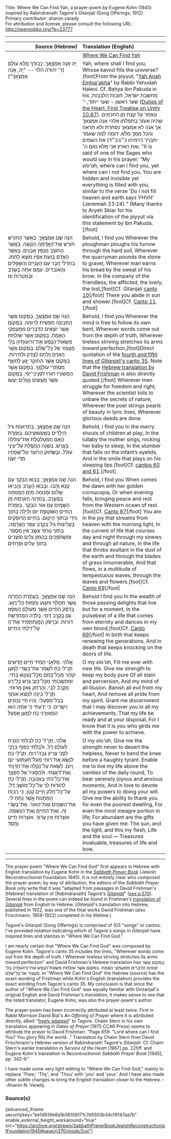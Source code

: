 <html>
<head></head>
<body>
Title: Where We Can Find Yah, a prayer-poem by Eugene Kohn (1945) inspired by Rabindranath Tagore's Gitanjali (Song Offerings, 1912)<br />
Primary contributor: aharon.varady<br />
For attribution and license, please consult the following URL: <a href="http://opensiddur.org/?p=23777">http://opensiddur.org/?p=23777</a>
<p />
<hr />

<table style="margin-left: auto;margin-right: auto;" class="draggable">
<thead><tr><th id="x" style="text-align: right;">Source (Hebrew)</th><th style="text-align: left;">Translation (English)</th></tr></thead>
<tbody>
<tr><td style="vertical-align:top;" width="46%">
<div class="liturgy"><span lang="he">

</span></div></td>
 
<td style="vertical-align:top;" width="53%">
<div class="english">
<u>Where We Can Find Yah</u>
</div></td></tr>


<tr><td style="vertical-align:top;" width="46%">
<div class="liturgy"><span lang="he">
יָהּ אָנָה אֶמְצָאֶֽךָּ.
כְּבוֹדְךָ מָלֵא עוֹלָם׃ <span class="citation">(ר' יהודה הלוי -- "יָהּ, אָנָה אֶמְצָאֲךָ")</span>
</span></div></td>
 
<td style="vertical-align:top;" width="53%">
<div class="english">
Yah, where shall I find you,
Whose kavod fills the universe?[foot]From the piyyut, "<a href="https://benyehuda.org/rihal/rihal7_4_2.html">Yah Anah Emtsa'akha</a>" by Rabbi Yehudah Halevi. Cf. Baḥya ibn Pakuda in his מחשבת ישראל, חובות הלבבות, שער ראשון - שער ייחוד, י׳ (<a href="https://www.sefaria.org/Duties_of_the_Heart%2C_First_Treatise_on_Unity.10.67?vhe=Chovat_Halevavot,_Warsaw_1875.&lang=bi&with=all&lang2=en">Duties of the Heart, First Treatise on Unity 10.67</a>). <span class="hebrew">ונאמר על קצת מן החכמים שהיה אומר בתפלתו אלהי אנה אמצאך אך אנה לא אמצאך נסתרת ולא תראה והכל ממך מלא. דומה למה שאמר יתברך (ירמיהו כ״ג:כ״ד) את השמים ואת הארץ אני מלא נאם ה׳.</span>  "It is said of one of the Sages who would say in his prayer: "My <em>elo'ah</em>, where can I find you, yet where can I not find you. You are hidden and invisible yet everything is filled with you, similar to the verse 'Do I not fill heaven and earth says YHVH' (Jeremiah 23:24)." (Many thanks to Aryeh Sklar for his identification of the piyyut via this statement by ibn Pakuda.[/foot]
</div></td></tr>


<tr><td style="vertical-align:top;" width="46%">
<div class="liturgy"><span lang="he">
הִנֵּה שָׁם אֶמְצָאֶֽךָּ.
בַּאֲשֶׁר הַחוֹרֵשׁ חוֹרֵשׁ אֶת־הָאֲדָמָה הַקָּשָׁה.
בַּאֲשֶׁר הַחוֹצֵב מְנַפֵּץ אֲבָנִים.
בַּאֲשֶׁר הָאָדָם בְּזֵעַת אַפָּיו מוֹצֵא לַחְמוֹ.
בְּחִדְלֵי חֶֽבֶר עִם הָעֲנִיִּים וְהַשְּׁפָלִים וְהָאוֹבְדִים.
עִמָּם אַתָּה בְּשָׁרָב וּבְמִטְרוֹת עֹז׃
</span></div></td>
 
<td style="vertical-align:top;" width="53%">
<div class="english">
Behold, I find you
Wherever the ploughman ploughs his furrow through the hard soil,
Wherever the quarryman pounds the stone to gravel,
Wherever man earns his bread by the sweat of his brow.
In the company of the friendless, the afflicted, the lowly, the lost,[foot]Cf. Gitanjali <a href="https://archive.org/details/gitanjalisongoff00tago_0/page/4">canto 10</a>[/foot]
There you abide in sun and shower.[foot]Cf. <a href="https://archive.org/details/gitanjalisongoff00tago_0/page/6">Canto 11</a>.[/foot]
</div></td></tr>


<tr><td style="vertical-align:top;" width="46%">
<div class="liturgy"><span lang="he">
הִנֵּה שָׁם אֶמְצָאֶֽךָּ.
בַּמָּקוֹם אֲשֶׁר הַתְּבוּנָה חָפְשִׁית לְרוּחָהּ. 
בַּמָּקוֹם אֲשֶׁר יוֹצְאִים הַדְבָרִים מִמַּעֲמַקֵי הָאֱמֶת. 
בַּמָּקוֹם אֲשֶׁר שׁוֹלַֽחַת מַשְׂאַת־הַנֶּֽפֶשׁ אֶת־זְרוֹעוֹתֶֽיהָ בְּלִי מַעֲצוֹר אֶל כׇּל־שָׁלֵם.
בַּמָּקוֹם אֲשֶׁר הָאָדָם נִלְחָם לְצֶֽדֶק וּלְחֵירוּת. 
בַּמָּקוֹם אֲשֶׁר הַחוֹקֵר יָגֵֽעַ לַחְשֹׁף מִסְתְּרֵי עוֹלָמֶֽךָ. 
בַּמָּקוֹם אֲשֶׁר הַמְשׁוֹרֵז חוֹרֵז לפְּנִֽינֵי־יֹֽפִי.
בַּמָּקוֹם אֲשֶׁר מַעֲשִׂים נַעֲלִים יֵעָשׂוּ׃
</span></div></td>
 
<td style="vertical-align:top;" width="53%">
<div class="english">
Behold, I find you
Wherever the mind is free to follow its own bent,
Wherever words come out from the depth of truth,
Wherever tireless striving stretches its arms toward perfection,[foot]Direct quotation of the <a href="https://archive.org/details/gitanjalisongoff00tago_0/page/18">fourth and fifth lines of <em>Gitanjali</em>'s canto 35</a>. Note that the <a href="https://archive.org/details/GitanjaliRabindranathTagoreHebrewTrans.DavidFrischman1922/page/n40">Hebrew translation by David Frishman</a> is also directly quoted.[/foot]
Wherever men struggle for freedom and right,
Wherever the scientist toils to unbare the secrets of nature,
Wherever the poet strings pearls of beauty in lyric lines,
Wherever glorious deeds are done.
</div></td></tr>


<tr><td style="vertical-align:top;" width="46%">
<div class="liturgy"><span lang="he">
הִנֵּה שָׁם אֶמְצָאֶֽךָּ.
בִּתְרוּעוֹת גִּיל הַיְלָדִים בְּשַׁעֲשׁוּעֵיהֶם. 
בְּזִמְרַת הָאֵם הַמְטַלְטֶֽלֶת אֶת־עוֹלָלָהּ בָּעָֽרֶשׂ. 
בַּשֵּׁנָה הַנּוֹפֶֽלֶת עַל־עֵינֵי עוֹלָל.
וּבַשְּׂחוֹק הָרוֹעֵד עַל־שְׂפָתָיו מִדֵּי יָשְׁנוֹ׃
</span></div></td>
 
<td style="vertical-align:top;" width="53%">
<div class="english">
Behold, I find you
In the merry shouts of children at play,
In the lullaby the mother sings, rocking her baby to sleep,
In the slumber that falls on the infant’s eyelids,
And in the smile that plays on his sleeping lips.[foot]Cf. <a href="https://archive.org/details/gitanjalisongoff00tago_0/page/34">cantos 60 and 61</a>.[/foot]
</div></td></tr>


<tr><td style="vertical-align:top;" width="46%">
<div class="liturgy"><span lang="he">
הִנֵּה שָׁם אֶמְצָאֶֽךָּ. 
בְּבוֹא הַבֹּֽקֶר עִם טֶֽנֶא זְהָבוֹ.
וּבְבוֹא הָעֶֽרֶב וַהֲבִיאוֹ שָלוֹם וּמְנוּחָה מִיַּם הַמְּנוּחָה בַּמַּעֲרָב. 
בַּחֶדְוָה הַזּוֹרֶֽמֶת מִן הַשָּׁמַֽיִם עִם אוֹר הַבֹּֽקֶר. 
בְּזִמְרַת הַחַיִּים הַשּׁוֹטֶֽפֶת יוֹם וָלַֽיְלָה בְּתוֹךְ גִידַי וּבְתוֹךְ הַיְקוּם. 
בַּחַיִּים הַדּוֹפְקִים בֶּעֱלִיצוּת גִּיל בְּקֶֽרֶב עֲפַר הָאֲדָמָה. 
בְּתוֹךְ טַרְפֵי עֵֽשֶֹב אֵין מִסְפָּר.
וּמִשְׁתַּפְּכִים בַּהֲמוֹן גַלִּים סוֹעֲרִים בְּתוֹךְ עַלִים וּפְרָחִים׃
</span></div></td>
 
<td style="vertical-align:top;" width="53%">
<div class="english">
Behold, I find you
When comes the dawn with her golden cornucopia,
Or when evening falls, bringing peace and rest from the Western ocean of rest.[foot]Cf. <a href="https://archive.org/details/gitanjalisongoff00tago_0/page/50">Canto 87</a>[/foot]
You are in the joy that streams from heaven with the morning light,
In the current of life that courses day and night
through my sinews and through all nature,
In the life that throbs exultant in the dust of the earth and through the blades of grass innumerable,
And that flows, in a multitude of tempestuous waves, through the leaves and flowers.[foot]Cf. <a href="https://archive.org/details/gitanjalisongoff00tago_0/page/40">Canto 69</a>[/foot]
</div></td></tr>


<tr><td style="vertical-align:top;" width="46%">
<div class="liturgy"><span lang="he">
הִנֵּה שָׁם אֶמְצָאֶֽךָּ.
בַּעֲתֶֽרֶת הַחֶדְוָה אֲשֶׁר תַּחֲלֹף וְתִגְוַע וְתָמוּת כָּל־רֶֽגַע. 
בְּדֹֽפֶק הַחַיִּים אֲשֶׁר מֵעוֹלָם הַמְפַזֵּז גַּם בְּקֶֽרֶב דָּמִי. 
בַּלֵּדָה הַמְחַדֶּשֶׁת תָּמִיד אֶת־הַ‎דּוֹרוֹת.
וּבִדְפֹק הַמָּֽוֶת עַל־דַּלְתֵי הַחַיִּים׃
</span></div></td>
 
<td style="vertical-align:top;" width="53%">
<div class="english">
Behold I find you
In the wealth of those passing delights that live but for a moment,
In the pulsebeat of a life that comes from eternity and dances in my own blood,[foot]Cf. <a href="https://archive.org/details/gitanjalisongoff00tago_0/page/40">Canto 69</a>[/foot]
In birth that keeps renewing the generations,
And in death that keeps knocking on the doors of life.
</div></td></tr>


<tr><td style="vertical-align:top;" width="46%">
<div class="liturgy"><span lang="he">
אֱלֹהַי.
מַלְּאֵֽנִי תָמִיד חַיִּים חֲדָשִׁים׃ 
תֶּן־לִי כֹֽחַ לִשְׁמֹר אֶת־בְּשָׂרִי לְמַֽעַן יִטְהַר 
מִּכׇּל־כֶּֽתֶם מִכׇּל־נֶעְקַשׁ בְּחַיַּי.
וּמַחְשְׁבוֹתַי מִכׇּל־כָּזָב׃ 
גָּרֵשׁ כׇּל־רָע מִקֶּֽרֶב לִבִּי. 
וְהַרְחֵק גָּאוֹן מֵרוּחִי.
תֶּן־לִי בִינָה לִמְצֹא אוֹתְךָ בְּכׇּל־מִפְעָלַי. 
וְהָיוּ חַיַּי נְכוֹנִים וִישָׁרִים.
כִּי יָדַֽעְתִּי כִּי אַתָּה הוּא הַמְאַזְּרֵֽנִי כֹֽחַ לְמַֽעַן אֶפְעָל׃
</span></div></td>
 
<td style="vertical-align:top;" width="53%">
<div class="english">
O my <em>elo'ah</em>,
Fill me ever with new life.
Give me strength to keep my body pure
Of all stain and perversion,
And my mind of all illusion.
Banish all evil from my heart,
And remove all pride from my spirit.
Grant me discernment that I may discover you in all my achievements,
That my life be ready and at your disposal,
For I know that it is you who girds me with the power to achieve.
</div></td></tr>


<tr><td style="vertical-align:top;" width="46%">
<div class="liturgy"><span lang="he">
אֱלֹהַי.
תֶּן־לִי כֹֽחַ לְבִלְתִּי הַזְנִֽיחַ לְעוֹלָם דָּל. 
וּלְבִלְתִּי כָפוֹף בִּרְכַּי לִפְנֵי עָרִיץ גְבַה־רוּחַ. 
תֶּן־לִי כֹֽחַ לְנַשֵּׂא אֶת־רוּחִי מֵעַל־תַּעְתּוּעֵי יוֹם וָיוֹם. 
לָשֵׂאת עַל־נְקַלָּה אֶת־חֶדְוָתִי וְאֶת־דַּאֲגָתִי.
וּלְהַסְגִּיר אֶל חֶפְצְךָ אֶת־כׇּל־כֹּחִי בְּאַהֲבָה.
תֶּן־לִי כֹֽחַ לְהוֹדוֹת לְךָ עַל־כׇּל־מוֹשָׁב דָּל. 
עַל־כׇּל־חֵֽלֶק חַיִּים קָטָן. 
כִּי רַבּוֹת הַמַּתָּנוֹת אֲשֶׁר נָתַֽתָּ לִּי.
אֶת־הַשָּׁמַֽיִם וְאֶת־הָאוֹר. אֶת־בְּשָׂרִי זֶה. 
וְאֶת־הַחַיִּים וְאֶת־הַנְּשָׁמָה. 
אוֹצְרוֹת אֵין עֲרוֹךְ. אוֹצְרוֹת חַיִּים וָחֶֽסֶד׃
</span></div></td>
 
<td style="vertical-align:top;" width="53%">
<div class="english">
O my <em>elo'ah</em>,
Give me the strength never to desert the helpless,
Never to bend the knee before a haughty tyrant.
Enable me to live my life above the vanities of the daily round,
To bear serenely joyous and anxious moments,
And in love to devote all my powers to doing your will.
Give me the ability to thank you for even the poorest dwelling,
For even the most meagre portion in life;
For abundant are the gifts you have given me:
The sun, and the light, and this my flesh,
Life and the soul —
Treasures invaluable, treasures of life and love.
</div></td></tr>
</tbody></table>

<hr />

The prayer-poem "Where We Can Find God" first appears in Hebrew with English translation by Eugene Kohn in the <em><a href="https://opensiddur.org/compilations/shabbat-siddur/sabbath-prayer-book-by-mordecai-kaplan-1945/">Sabbath Prayer Book</a></em> (Jewish Reconstructionist Foundation 1945). It is not entirely clear who composed the prayer-poem; by way of attribution, the editors of the <em>Sabbath Prayer Book</em> only write that it was "adapted from passages in David Frishman's [Hebrew] translation of [Rabindranath] Tagore's <a href="https://archive.org/details/gitanjalisongoff00tago_0"><em>Gitanjali</em></a>" (<a href="https://archive.org/stream/SabbathPrayerBookJewishReconstructionistFoundation1945#page/n598/mode/2up">see p.570</a>). Several lines in the poem can indeed be found in Frishman's <a href="https://archive.org/details/GitanjaliRabindranathTagoreHebrewTrans.DavidFrischman1922">translation of <em>Gitanjali</em></a> from English to Hebrew. (<em>Gitanjali</em>'s translation into Hebrew, published in 1922, was one of the final works David Frishman (also Frischmann, 1859-1922) completed in his lifetime.)

Tagore's <em>Gitanjali</em> (Song Offerings) is comprised of 103 "songs" or cantos. I've provided notation indicating which of Tagore's songs in <em>Gitanjali</em> have inspired lines and stanzas in "Where We Can Find God."

I am nearly certain that "Where We Can Find God" was composed by Eugene Kohn. Tagore's canto 35 includes the lines, "Wherever words come out from the depth of truth / Wherever tireless striving stretches its arms toward perfection" and David Frishman's Hebrew translation has <span class="hebrew">בַּמָּקוֹם אֲשֶׁר יוֹצְאִים הַדְבָרִים מִמַּעֲמַקֵי הָאֱמֶת. בַּמָּקוֹם אֲשֶׁר שׁוֹלַֽחַת מַשְׂאַת־הַנֶּֽפֶשׁ אֶת־זְרוֹעוֹתֶֽיהָ בְּלִי מַעֲצוֹר אֶל כׇּל־שָׁלֵם.</span> In "Where We Can Find God" the Hebrew (source) has the exact wording of Frishman while Kohn's English (translation) provides the exact wording from Tagore's canto 35. My conclusion is that since the author of "Where We Can Find God" was equally familiar with Gintanjali's original English and David Frishman's translation, it makes sense to see that the listed translator, Eugene Kohn, was also the prayer-poem's author.

The prayer-poem has been incorrectly attributed at least twice. First in Rabbi Morrison David Bial's <em>An Offering of Prayer</em> where it is attributed directly, albeit "<a href="https://archive.org/details/AnOfferingOfPrayerBial1962/page/n13">freely adapted</a>" to Tagore. Chaim Stern in his own translation appearing in <em>Gates of Prayer</em> (1975 CCAR Press) seems to attribute the prayer to David Frishman: "Page 659: "Lord where can I find You? You glory fills the world..." Translation by Chaim Stern from David Frischmann's Hebrew version of Rabindranath Tagore's <em>Gitanjali</em>. Cf. Chaim Stern's earlier translation in <em>Service of the Heart</em> [1967] pp. 225ff. and Eugene Kohn's translation in Recontructionist <em>Sabbath Prayer Book</em> [1945], pp. 342-9."

I have made some very light editing to "Where We Can Find God," mainly to replace 'Thee,' 'Thy', and 'Thou' with 'you' and 'your.' And I have also made other subtle changes to bring the English translation closer to the Hebrew. --Aharon N. Varady.

<h3>Source(s)</h3>

[advanced_iframe securitykey="be1d939e6a1b36109171c7d5503b34cf9147aa7b" enable_external_height_workaround="true" src="https://archive.org/stream/SabbathPrayerBookJewishReconstructionistFoundation1945#page/n370/mode/2up"]
</body>
</html>